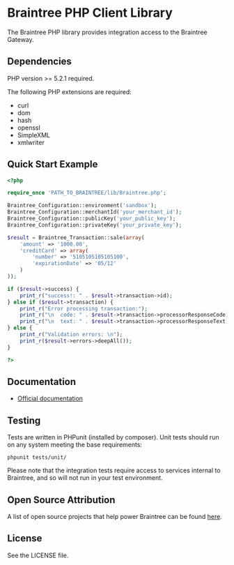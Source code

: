 # Braintree PHP Client Library

The Braintree PHP library provides integration access to the Braintree Gateway.

## Dependencies

PHP version >= 5.2.1 required.

The following PHP extensions are required:

* curl
* dom
* hash
* openssl
* SimpleXML
* xmlwriter

## Quick Start Example

```php
<?php

require_once 'PATH_TO_BRAINTREE/lib/Braintree.php';

Braintree_Configuration::environment('sandbox');
Braintree_Configuration::merchantId('your_merchant_id');
Braintree_Configuration::publicKey('your_public_key');
Braintree_Configuration::privateKey('your_private_key');

$result = Braintree_Transaction::sale(array(
    'amount' => '1000.00',
    'creditCard' => array(
        'number' => '5105105105105100',
        'expirationDate' => '05/12'
    )
));

if ($result->success) {
    print_r("success!: " . $result->transaction->id);
} else if ($result->transaction) {
    print_r("Error processing transaction:");
    print_r("\n  code: " . $result->transaction->processorResponseCode);
    print_r("\n  text: " . $result->transaction->processorResponseText);
} else {
    print_r("Validation errors: \n");
    print_r($result->errors->deepAll());
}

?>
```

## Documentation

 * [Official documentation](https://developers.braintreepayments.com/php/sdk/server/overview)

## Testing

Tests are written in PHPunit (installed by composer). Unit tests should run on
any system meeting the base requirements:

    phpunit tests/unit/

Please note that the integration tests require access to services internal to 
Braintree, and so will not run in your test environment.

## Open Source Attribution

A list of open source projects that help power Braintree can be found [here](https://www.braintreepayments.com/developers/open-source).

## License

See the LICENSE file.
